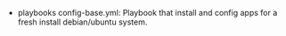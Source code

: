- playbooks
    config-base.yml: Playbook that install and config apps for a fresh install debian/ubuntu system.
